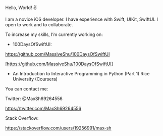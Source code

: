 Hello, World! ✌️

I am a novice iOS developer.
I have experience with Swift, UIKit, SwiftUI. I open to work and to collaborate.

To increase my skills, I’m currently working on: 
* 100DaysOfSwiftUI: 

https://github.com/MassiveShu/100DaysOfSwiftUI

[https://github.com/MassiveShu/100DaysOfSwiftUI]

* An Introduction to Interactive Programming in Python (Part 1)
Rice University (Coursera)

You can contact me: 

Twitter: @MaxSh69264556

https://twitter.com/MaxSh69264556

Stack Overflow:

https://stackoverflow.com/users/19256991/max-sh
